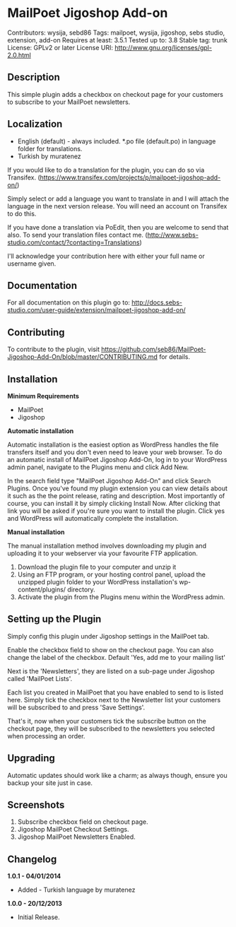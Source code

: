# MailPoet Jigoshop Add-on

Contributors: wysija, sebd86
Tags: mailpoet, wysija, jigoshop, sebs studio, extension, add-on
Requires at least: 3.5.1
Tested up to: 3.8
Stable tag: trunk
License: GPLv2 or later
License URI: http://www.gnu.org/licenses/gpl-2.0.html

## Description

This simple plugin adds a checkbox on checkout page for your customers to subscribe to your MailPoet newsletters.

## Localization
* English (default) - always included. *.po file (default.po) in language folder for translations.
* Turkish by muratenez

If you would like to do a translation for the plugin, you can do so via Transifex.  (https://www.transifex.com/projects/p/mailpoet-jigoshop-add-on/)

Simply select or add a language you want to translate in and I will attach the language in the next version release. You will need an account on Transifex to do this.

If you have done a translation via PoEdit, then you are welcome to send that also. To send your translation files contact me. (http://www.sebs-studio.com/contact/?contacting=Translations)

I'll acknowledge your contribution here with either your full name or username given.

## Documentation

For all documentation on this plugin go to: http://docs.sebs-studio.com/user-guide/extension/mailpoet-jigoshop-add-on/

## Contributing

To contribute to the plugin, visit https://github.com/seb86/MailPoet-Jigoshop-Add-On/blob/master/CONTRIBUTING.md for details.

## Installation

__Minimum Requirements__

* MailPoet
* Jigoshop

__Automatic installation__

Automatic installation is the easiest option as WordPress handles the file transfers itself and you don't even need to leave your web browser. To do an automatic install of MailPoet Jigoshop Add-On, log in to your WordPress admin panel, navigate to the Plugins menu and click Add New.

In the search field type "MailPoet Jigoshop Add-On" and click Search Plugins. Once you've found my plugin extension you can view details about it such as the the point release, rating and description. Most importantly of course, you can install it by simply clicking Install Now. After clicking that link you will be asked if you're sure you want to install the plugin. Click yes and WordPress will automatically complete the installation.

__Manual installation__

The manual installation method involves downloading my plugin and uploading it to your webserver via your favourite FTP application.

1. Download the plugin file to your computer and unzip it
2. Using an FTP program, or your hosting control panel, upload the unzipped plugin folder to your WordPress installation's wp-content/plugins/ directory.
3. Activate the plugin from the Plugins menu within the WordPress admin.

## Setting up the Plugin

Simply config this plugin under Jigoshop settings in the MailPoet tab.

Enable the checkbox field to show on the checkout page. You can also change the label of the checkbox. Default 'Yes, add me to your mailing list'

Next is the 'Newsletters', they are listed on a sub-page under Jigoshop called 'MailPoet Lists'.

Each list you created in MailPoet that you have enabled to send to is listed here. Simply tick the checkbox next to the Newsletter list your customers will be subscribed to and press 'Save Settings'.

That's it, now when your customers tick the subscribe button on the checkout page, they will be subscribed to the newsletters you selected when processing an order.

## Upgrading

Automatic updates should work like a charm; as always though, ensure you backup your site just in case.

## Screenshots

1. Subscribe checkbox field on checkout page.
2. Jigoshop MailPoet Checkout Settings.
3. Jigoshop MailPoet Newsletters Enabled.

## Changelog

__1.0.1 - 04/01/2014__

* Added - Turkish language by muratenez

__1.0.0 - 20/12/2013__

* Initial Release.